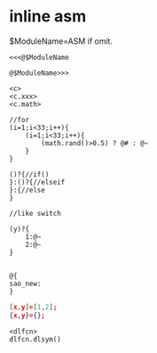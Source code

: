 # inline asm

$ModuleName=ASM if omit.

```
<<<@$ModuleName

@$ModuleName>>>
```

```LIBC
<c>
<c.xxx>
<c.math>

//for
(i=1;i<33;i++){
	(i=1;i<33;i++){
		(math.rand()>0.5) ? @# : @~
	}
}

()?{//if()
}:()?{//elseif
}:{//else
}

//like switch

(y)?{
	1:@~
	2:@~
}

```

``` shared lib

@{
sao_new:
}

```

```JSON
[x,y]=[1,2];
{x,y}={};
```

```DL/FFI
<dlfcn>
dlfcn.dlsym()
```
